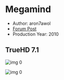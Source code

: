 # Megamind

* Author: aron7awol
* [Forum Post](https://www.avsforum.com/threads/bass-eq-for-filtered-movies.2995212/post-57663478)
* Production Year: 2010

## TrueHD 7.1

![img 0](https://i.imgur.com/mkxs47O.jpg)

![img 0](https://i.imgur.com/B9KIG23.jpg)

